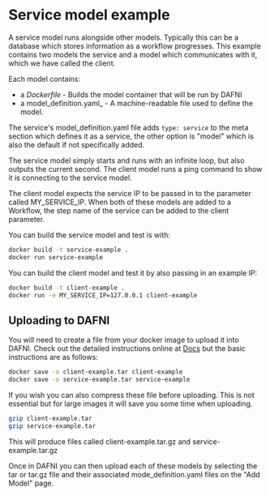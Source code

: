 # Service model example

A service model runs alongside other models. 
Typically this can be a database which stores information as a workflow progresses. This example contains two models the service and a model which communicates with it, which we have called the client.

Each model contains:
- a _Dockerfile_ - Builds the model container that will be run by DAFNI
- a model_definition.yaml_ - A machine-readable file used to define the model.

The service's model_definition.yaml file adds `type: service` to the meta section which defines it as a service, the other option is "model" which is also the default if not specifically added.

The service model simply starts and runs with an infinite loop, but also outputs the current second. The client model runs a ping command to show it is connecting to the service model.

The client model expects the service IP to be passed in to the parameter called MY_SERVICE_IP. When both of these models are added to a Workflow, the step name of the service can be added to the client parameter.

You can build the service model and test is with:
```bash
docker build -t service-example .
docker run service-example
```

You can build the client model and test it by also passing in an example IP:

```bash
docker build -t client-example .
docker run -e MY_SERVICE_IP=127.0.0.1 client-example
```

## Uploading to DAFNI

You will need to create a file from your docker image to upload it into DAFNI. Check out the detailed instructions online at [Docs](https://docs.secure.dafni.rl.ac.uk/docs/how-to/models/how-to-upload-a-model/) but the basic instructions are as follows:

```bash
docker save -o client-example.tar client-example
docker save -o service-example.tar service-example
```

If you wish you can also compress these file before uploading. This is not essential but for large images it will save you some time when uploading.

```bash
gzip client-example.tar
gzip service-example.tar
```
This will produce files called client-example.tar.gz and service-example.tar.gz

Once in DAFNI you can then upload each of these models by selecting the tar or tar.gz file and their associated mode_definition.yaml files on the "Add Model" page.